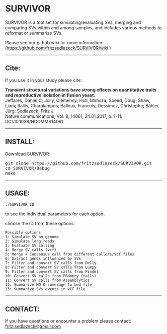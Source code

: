 # SURVIVOR
SURVIVOR is a tool set for simulating/evaluating SVs, merging and comparing SVs within and among samples, and includes various methods to reformat or summarize SVs.

Please see our github wiki for more information (https://github.com/fritzsedlazeck/SURVIVOR/wiki ) 
**************************************
## Cite:

If you use it in your study please cite:

**Transient structural variations have strong effects on quantitative traits and reproductive isolation in fission yeast.**   
Jeffares, Daniel C; Jolly, Clemency; Hoti, Mimoza; Speed, Doug; Shaw, Liam; Rallis, Charalampos; Balloux, Francois; Dessimoz, Christophe; Bähler, Jürg; Sedlazeck, Fritz J.   
Nature communications, Vol. 8, 14061, 24.01.2017, p. 1-11. DOI:10.1038/NCOMMS14061

**************************************

## INSTALL:

Download SURVIVOR:
<pre>
git clone https://github.com/fritzsedlazeck/SURVIVOR.git
cd SURVIVOR/Debug
make
</pre>

**************************************

## USAGE:
```
./SURVIVOR ID
```
to see the individual parameters for each option.

choose the ID from these options:
```
Possible options
1: Simulate SV on genome
2: Simulate long reads
3: Evaluate SV calling
4: Merge SV calls (vcf) 
5: Merge + Consensus call from different callers/vcf files
6: Extract genes influenced by SVs
7: Filter and convert SV calls from Delly
8: Filter and convert SV calls from Lumpy
9: Filter and convert SV calls from Pindel
10: Convert SV calls from PBHoney (tails)
11: Convert SV calls from Assemblytics
12: Summarize MQ 0 coverage to bed file
13: Summarize SVs events in VCF file
```

**************************************
## CONTACT:

If you have questions or encounter a problem please contact:
fritz.sedlazeck@gmail.com
